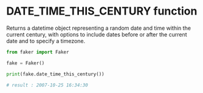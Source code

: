 # **DATE_TIME_THIS_CENTURY** function

Returns a datetime object representing a random date and time within the current century, with options to include dates before or after the current date and to specify a timezone.

```py
from faker import Faker

fake = Faker()

print(fake.date_time_this_century())

# result : 2007-10-25 16:34:30
```
